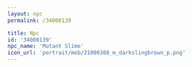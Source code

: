 ```yaml
---
layout: npc
permalink: /34000139

title: Npc
id: '34000139'
npc_name: 'Mutant Slime'
icon_url: 'portrait/mob/21000388_m_darkslingbrown_p.png'
---
```

